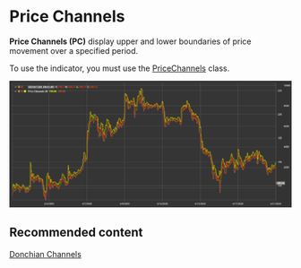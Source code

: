 # Price Channels

**Price Channels (PC)** display upper and lower boundaries of price movement over a specified period.

To use the indicator, you must use the [PriceChannels](xref:StockSharp.Algo.Indicators.PriceChannels) class.

![IndicatorPriceChannels](../../../../images/indicatorpricechannels.png)

## Recommended content

[Donchian Channels](donchian_channels.md)
